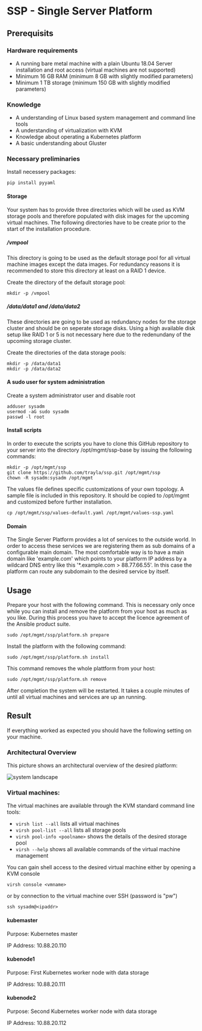 # SSP - Single Server Platform

## Prerequisits

### Hardware requirements

- A running bare metal machine with a plain Ubuntu 18.04 Server installation and root access (virtual machines are not supported)
- Minimum 16 GB RAM (minimum 8 GB with slightly modified parameters)
- Minimum 1 TB storage (minimum 150 GB with slightly modified parameters)

### Knowledge

- A understanding of Linux based system management and command line tools
- A understanding of virtualization with KVM
- Knowledge about operating a Kubernetes platform
- A basic understanding about Gluster

### Necessary preliminaries

Install necessery packages:

~~~~ShellSession
pip install pyyaml
~~~~

#### Storage

Your system has to provide three directories which will be used as KVM storage pools and therefore populated with disk images for the upcoming virtual machines. The following directories have to be create prior to the start of the installation procedure. 

##### /vmpool

This directory is going to be used as the default storage pool for all virtual machine images except the data images. For redundancy reasons it is recommended to store this directory at least on a RAID 1 device.

Create the directory of the default storage pool:
```ShellSession
mkdir -p /vmpool
```

##### /data/data1 and /data/data2

These directories are going to be used as redundancy nodes for the storage cluster and should be on seperate storage disks. Using a high available disk setup like RAID 1 or 5 is not necessary here due to the redenundany of the upcoming storage cluster.

Create the directories of the data storage pools:
```ShellSession
mkdir -p /data/data1
mkdir -p /data/data2
```

#### A sudo user for system administration

Create a system administrator user and disable root
```ShellSession
adduser sysadm
usermod -aG sudo sysadm
passwd -l root
```

#### Install scripts

In order to execute the scripts you have to clone this GitHub repository to your server into the directory /opt/mgmt/ssp-base by issuing the following commands:
```ShellSession
mkdir -p /opt/mgmt/ssp
git clone https://github.com/trayla/ssp.git /opt/mgmt/ssp
chown -R sysadm:sysadm /opt/mgmt
```

The values file defines specific customizations of your own topology. A sample file is included in this repository. It should be copied to /opt/mgmt and customized before further installation.
```ShellSession
cp /opt/mgmt/ssp/values-default.yaml /opt/mgmt/values-ssp.yaml
```

#### Domain

The Single Server Platform provides a lot of services to the outside world. In order to access these services we are registering them as sub domains of a configurable main domain. The most comfortable way is to have a main domain like 'example.com' which points to your platform IP address by a wildcard DNS entry like this '*.example.com > 88.77.66.55'. In this case the platform can route any subdomain to the desired service by itself.

## Usage

Prepare your host with the following command. This is necessary only once while you can install and remove the platform from your host as much as you like. During this process you have to accept the licence agreement of the Ansible product suite.
```ShellSession
sudo /opt/mgmt/ssp/platform.sh prepare
```

Install the platform with the following command:
```ShellSession
sudo /opt/mgmt/ssp/platform.sh install
```

This command removes the whole plattform from your host:
```ShellSession
sudo /opt/mgmt/ssp/platform.sh remove
```

After completion the system will be restarted. It takes a couple minutes of until all virtual machines and services are up an running.

## Result

If everything worked as expected you should have the following setting on your machine.

### Architectural Overview

This picture shows an architectural overview of the desired platform:

![system landscape](https://raw.githubusercontent.com/trayla/ssp/master/docs/systemlandscape.svg?sanitize=true)

### Virtual machines:

The virtual machines are available through the KVM standard command line tools:
- `virsh list --all` lists all virtual machines
- `virsh pool-list --all` lists all storage pools
- `virsh pool-info <poolname>` shows the details of the desired storage pool
- `virsh --help` shows all available commands of the virtual machine management

You can gain shell access to the desired virtual machine either by opening a KVM console
```ShellSession
virsh console <vmname>
```
or by connection to the virtual machine over SSH (password is "pw")
```ShellSession
ssh sysadm@<ipaddr>
```

#### kubemaster

Purpose: Kubernetes master

IP Address: 10.88.20.110

#### kubenode1

Purpose: First Kubernetes worker node with data storage

IP Address: 10.88.20.111

#### kubenode2

Purpose: Second Kubernetes worker node with data storage

IP Address: 10.88.20.112
